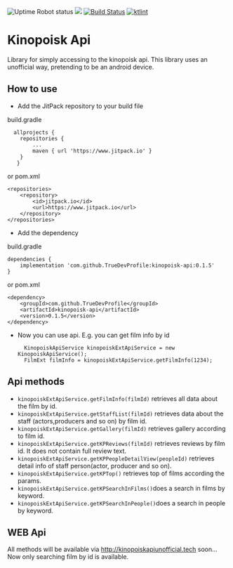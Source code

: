 ![Uptime Robot status](https://img.shields.io/uptimerobot/status/m783752614-ab5a9ed8f9b0e0ca7fa3564f?label=web%20api%20status)
[![](https://www.jitpack.io/v/TrueDevProfile/kinopoisk-api.svg)](https://www.jitpack.io/#TrueDevProfile/kinopoisk-api)
[![Build Status](https://travis-ci.org/TrueDevProfile/kinopoisk-api.svg?branch=master)](https://travis-ci.org/TrueDevProfile/kinopoisk-api)
<a href="https://ktlint.github.io/"><img src="https://img.shields.io/badge/code%20style-%E2%9D%A4-FF4081.svg" alt="ktlint"></a>

# Kinopoisk Api

Library for simply accessing to the kinopoisk api. This library uses an unofficial way, pretending to be an android device.
 
## How to use
* Add the JitPack repository to your build file 

build.gradle 
        
      allprojects {
        repositories {
        	...
        	maven { url 'https://www.jitpack.io' }
        }
       }
        	
or pom.xml

	<repositories>
		<repository>
		    <id>jitpack.io</id>
		    <url>https://www.jitpack.io</url>
		</repository>
	</repositories>

* Add the dependency  

build.gradle

    dependencies {
    	implementation 'com.github.TrueDevProfile:kinopoisk-api:0.1.5'
    }
    	
or pom.xml   

    <dependency>
        <groupId>com.github.TrueDevProfile</groupId>
    	<artifactId>kinopoisk-api</artifactId>
    	<version>0.1.5</version>
    </dependency>	
* Now you can use api. E.g. you can get film info by id 

        KinopoiskApiService kinopoiskExtApiService = new KinopoiskApiService();
        FilmExt filmInfo = kinopoiskExtApiService.getFilmInfo(1234); 


## Api methods

* `kinopoiskExtApiService.getFilmInfo(filmId)` retrieves all data about the film by id.
* `kinopoiskExtApiService.getStaffList(filmId)` retrieves data about the staff (actors,producers and so on) by film id.
* `kinopoiskExtApiService.getGallery(filmId)` retrieves gallery according to film id.
* `kinopoiskExtApiService.getKPReviews(filmId)` retrieves reviews by film id. It does not contain full review text.
* `kinopoiskExtApiService.getKPPeopleDetailView(peopleId)` retrieves detail info of staff person(actor, producer and so on).
* `kinopoiskExtApiService.getKPTop()` retrieves top of films according the params.
* `kinopoiskExtApiService.getKPSearchInFilms()`does a search in films by keyword.
* `kinopoiskExtApiService.getKPSearchInPeople()`does a search in people by keyword.

## WEB Api 

All methods will be available via http://kinopoiskapiunofficial.tech soon... Now only searching film by id is available.


